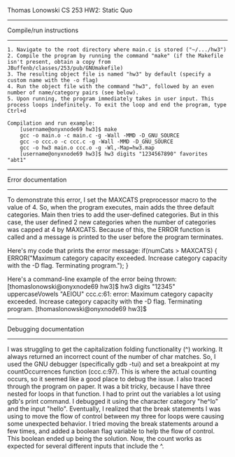 Thomas Lonowski
CS 253
HW2: Static Quo


***************************
 Compile/run instructions
***************************
	1. Navigate to the root directory where main.c is stored ("~/.../hw3")
	2. Compile the program by running the command "make" (if the Makefile isn't present, obtain a copy from JBuffenb/classes/253/pub/GNUmakefile)
	3. The resulting object file is named "hw3" by default (specify a custom name with the -o flag)
	4. Run the object file with the command "hw3", followed by an even number of name/category pairs (see below).
	5. Upon running, the program immediately takes in user input. This process loops indefinitely. To exit the loop and end the program, type Ctrl+d
	
	Compilation and run example:
		[username@onyxnode69 hw3]$ make
		gcc -o main.o -c main.c -g -Wall -MMD -D_GNU_SOURCE
		gcc -o ccc.o -c ccc.c -g -Wall -MMD -D_GNU_SOURCE
		gcc -o hw3 main.o ccc.o -g -Wl,-Map=hw3.map
		[username@onyxnode69 hw3]$ hw3 digits "1234567890" favorites "abt1"


***********************
 Error documentation
***********************
To demonstrate this error, I set the MAXCATS preprocessor macro to the value of 4. So, when the program executes, main adds the three default categories.
Main then tries to add the user-defined categories. But in this case, the user defined 2 new categories when the number of categories was capped at 4 by
MAXCATS. Because of this, the ERROR function is called and a message is printed to the user before the program terminates.

Here's my code that prints the error message:
	if(numCats > MAXCATS) {
		ERROR("Maximum category capacity exceeded. Increase category capacity with the -D flag. Terminating program.");
	}

Here's a command-line example of the error being thrown:
	[thomaslonowski@onyxnode69 hw3]$ hw3 digits "12345" uppercaseVowels "AEIOU"
	ccc.c:61: error: Maximum category capacity exceeded. Increase category capacity with the -D flag. Terminating program.
	[thomaslonowski@onyxnode69 hw3]$

***************************
 Debugging documentation
***************************
I was struggling to get the capitalization folding functionality (^) working. It always returned an incorrect count of the number of char matches. So, I used the GNU
debugger (specifically gdb -tui) and set a breakpoint at my countOccurrences function (ccc.c:97). This is where the actual counting occurs, so it seemed like
a good place to debug the issue. I also traced through the program on paper. It was a bit tricky, because I have three nested for loops in that function. I
had to print out the variables a lot using gdb's print command. I debugged it using the character category "he^lo" and the input "hello". Eventually, I
realized that the break statements I was using to move the flow of control between my three for loops were causing some unexpected behavior. I tried moving
the break statements around a few times, and added a boolean flag variable to help the flow of control. This boolean ended up being the solution. Now, the
count works as expected for several different inputs that include the ^.
